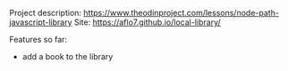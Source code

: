 Project description: https://www.theodinproject.com/lessons/node-path-javascript-library
Site: https://aflo7.github.io/local-library/

Features so far:
- add a book to the library
